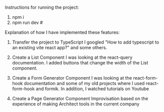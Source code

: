 Instructions for running the project:

1. npm i
2. npm run dev #

Explanation of how I have implemented these features:

1. Transfer the project to TypeScript
   I googled "How to add typescript to an existing vite react app?" and some others.

2. Create a List Component
   I was looking at the react-query documentation. I added buttons that change the width of the List component.

3. Create a Form Generator Component
   I was looking at the react-form-hook documentation and some of my old projects where I used react-form-hook and formik. In addition, I watched tutorials on Youtube

4. Create a Page Generator Component
   Improvisation based on the experience of making Architect tools in the current company
